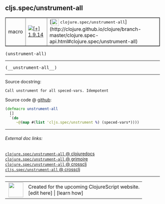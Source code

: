 ## cljs.spec/unstrument-all



 <table border="1">
<tr>
<td>macro</td>
<td><a href="https://github.com/cljsinfo/cljs-api-docs/tree/1.9.14"><img valign="middle" alt="[+] 1.9.14" title="Added in 1.9.14" src="https://img.shields.io/badge/+-1.9.14-lightgrey.svg"></a> </td>
<td>
[<img height="24px" valign="middle" src="http://i.imgur.com/1GjPKvB.png"> <samp>clojure.spec/unstrument-all</samp>](http://clojure.github.io/clojure/branch-master/clojure.spec-api.html#clojure.spec/unstrument-all)
</td>
</tr>
</table>

<samp>(unstrument-all)</samp><br>

---

 <samp>
(__unstrument-all__)<br>
</samp>

---





Source docstring:

```
Call unstrument for all speced-vars. Idempotent
```


Source code @ [github]():

```clj
(defmacro unstrument-all
  []
  `(do
     ~@(map #(list 'cljs.spec/unstrument %) (speced-vars*))))
```

<!--
Repo - tag - source tree - lines:

 <pre>

</pre>

-->

---



###### External doc links:

[`clojure.spec/unstrument-all` @ clojuredocs](http://clojuredocs.org/clojure.spec/unstrument-all)<br>
[`clojure.spec/unstrument-all` @ grimoire](http://conj.io/store/v1/org.clojure/clojure/1.7.0-beta3/clj/clojure.spec/unstrument-all/)<br>
[`clojure.spec/unstrument-all` @ crossclj](http://crossclj.info/fun/clojure.spec/unstrument-all.html)<br>
[`cljs.spec/unstrument-all` @ crossclj](http://crossclj.info/fun/cljs.spec/unstrument-all.html)<br>

---

 <table>
<tr><td>
<img valign="middle" align="right" width="48px" src="http://i.imgur.com/Hi20huC.png">
</td><td>
Created for the upcoming ClojureScript website.<br>
[edit here] | [learn how]
</td></tr></table>

[edit here]:https://github.com/cljsinfo/cljs-api-docs/blob/master/cljsdoc/cljs.spec/unstrument-all.cljsdoc
[learn how]:https://github.com/cljsinfo/cljs-api-docs/wiki/cljsdoc-files

<!--

This information was too distracting to show to readers, but I'll leave it
commented here since it is helpful to:

- pretty-print the data used to generate this document
- and show how to retrieve that data



The API data for this symbol:

```clj
{:ns "cljs.spec",
 :name "unstrument-all",
 :signature ["[]"],
 :name-encode "unstrument-all",
 :history [["+" "1.9.14"]],
 :type "macro",
 :clj-equiv {:full-name "clojure.spec/unstrument-all",
             :url "http://clojure.github.io/clojure/branch-master/clojure.spec-api.html#clojure.spec/unstrument-all"},
 :full-name-encode "cljs.spec/unstrument-all",
 :source {:code "(defmacro unstrument-all\n  []\n  `(do\n     ~@(map #(list 'cljs.spec/unstrument %) (speced-vars*))))",
          :title "Source code",
          :repo "clojurescript",
          :tag "r1.9.14",
          :filename "src/main/cljs/cljs/spec.cljc",
          :lines [419 423],
          :url "https://github.com/clojure/clojurescript/blob/r1.9.14/src/main/cljs/cljs/spec.cljc#L419-L423"},
 :usage ["(unstrument-all)"],
 :full-name "cljs.spec/unstrument-all",
 :docstring "Call unstrument for all speced-vars. Idempotent",
 :cljsdoc-url "https://github.com/cljsinfo/cljs-api-docs/blob/master/cljsdoc/cljs.spec/unstrument-all.cljsdoc"}

```

Retrieve the API data for this symbol:

```clj
;; from Clojure REPL
(require '[clojure.edn :as edn])
(-> (slurp "https://raw.githubusercontent.com/cljsinfo/cljs-api-docs/catalog/cljs-api.edn")
    (edn/read-string)
    (get-in [:symbols "cljs.spec/unstrument-all"]))
```

-->
